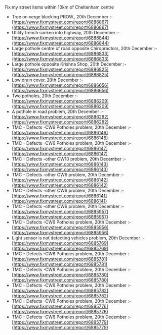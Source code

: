 Fix my street items within 10km of Cheltenham centre

<!-- fix_marker starts -->

- Tree on verge blocking PROW., 20th December :- [https://www.fixmystreet.com/report/6886867](https://www.fixmystreet.com/report/6886867)
- Utility trench sunken into highway, 20th December :- [https://www.fixmystreet.com/report/6886844](https://www.fixmystreet.com/report/6886844)
- Large pothole centre of road opposite Chiropractors, 20th December :- [https://www.fixmystreet.com/report/6886833](https://www.fixmystreet.com/report/6886833)
- Large pothole opposite Krishna Shop, 20th December :- [https://www.fixmystreet.com/report/6886825](https://www.fixmystreet.com/report/6886825)
- Low drain cover, 20th December :- [https://www.fixmystreet.com/report/6886656](https://www.fixmystreet.com/report/6886656)
- Two potholes, 20th December :- [https://www.fixmystreet.com/report/6886209](https://www.fixmystreet.com/report/6886209)
- A pothole in road problem, 20th December :- [https://www.fixmystreet.com/report/6886282](https://www.fixmystreet.com/report/6886282)
- TMC - Defects -CW6 Potholes  problem, 20th December :- [https://www.fixmystreet.com/report/6886146](https://www.fixmystreet.com/report/6886146)
- TMC - Defects -CW6 Potholes  problem, 20th December :- [https://www.fixmystreet.com/report/6886147](https://www.fixmystreet.com/report/6886147)
- TMC - Defects -other CW10 problem, 20th December :- [https://www.fixmystreet.com/report/6886143](https://www.fixmystreet.com/report/6886143)
- TMC - Defects -other CW6 problem, 20th December :- [https://www.fixmystreet.com/report/6886142](https://www.fixmystreet.com/report/6886142)
- TMC - Defects -other CW6 problem, 20th December :- [https://www.fixmystreet.com/report/6886141](https://www.fixmystreet.com/report/6886141)
- TMC - Defects -other CW6 problem, 20th December :- [https://www.fixmystreet.com/report/6885957](https://www.fixmystreet.com/report/6885957)
- TMC - Defects -CW6 Potholes  problem, 20th December :- [https://www.fixmystreet.com/report/6885956](https://www.fixmystreet.com/report/6885956)
- Light sensor is not detecting vehicles problem, 20th December :- [https://www.fixmystreet.com/report/6885769](https://www.fixmystreet.com/report/6885769)
- TMC - Defects -CW6 Potholes  problem, 20th December :- [https://www.fixmystreet.com/report/6885781](https://www.fixmystreet.com/report/6885781)
- TMC - Defects -CW6 Potholes  problem, 20th December :- [https://www.fixmystreet.com/report/6885780](https://www.fixmystreet.com/report/6885780)
- TMC - Defects -CW6 Potholes  problem, 20th December :- [https://www.fixmystreet.com/report/6885782](https://www.fixmystreet.com/report/6885782)
- TMC - Defects -CW6 Potholes  problem, 20th December :- [https://www.fixmystreet.com/report/6885776](https://www.fixmystreet.com/report/6885776)
- TMC - Defects -CW6 Potholes  problem, 20th December :- [https://www.fixmystreet.com/report/6885779](https://www.fixmystreet.com/report/6885779)

<!-- fix_marker ends -->